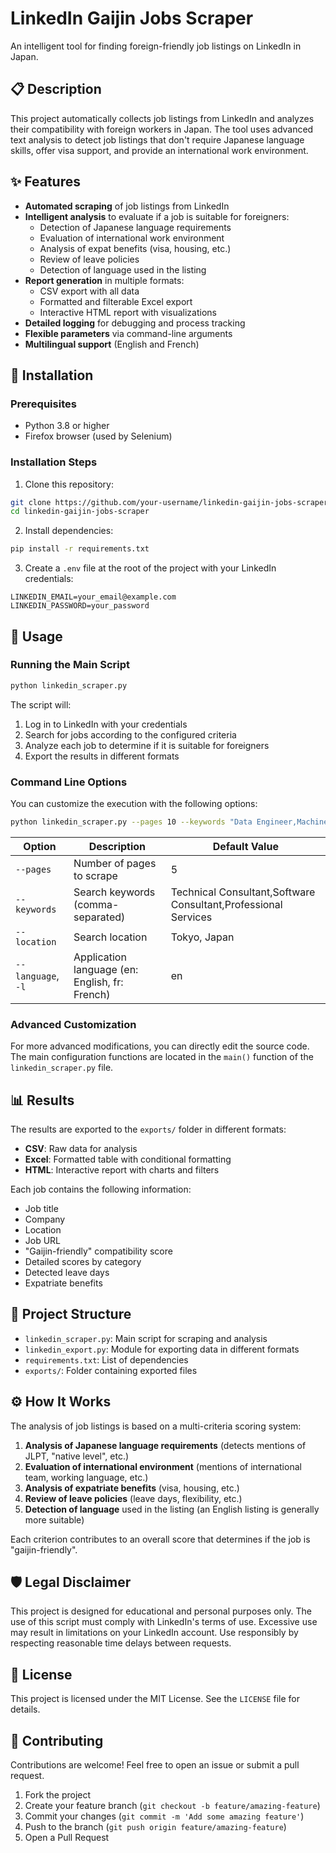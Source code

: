 # LinkedIn Gaijin Jobs Scraper

An intelligent tool for finding foreign-friendly job listings on LinkedIn in Japan.

## 📋 Description

This project automatically collects job listings from LinkedIn and analyzes their compatibility with foreign workers in Japan. The tool uses advanced text analysis to detect job listings that don't require Japanese language skills, offer visa support, and provide an international work environment.

## ✨ Features

- **Automated scraping** of job listings from LinkedIn
- **Intelligent analysis** to evaluate if a job is suitable for foreigners:
  - Detection of Japanese language requirements
  - Evaluation of international work environment
  - Analysis of expat benefits (visa, housing, etc.)
  - Review of leave policies
  - Detection of language used in the listing
- **Report generation** in multiple formats:
  - CSV export with all data
  - Formatted and filterable Excel export
  - Interactive HTML report with visualizations
- **Detailed logging** for debugging and process tracking
- **Flexible parameters** via command-line arguments
- **Multilingual support** (English and French)

## 🔧 Installation

### Prerequisites
- Python 3.8 or higher
- Firefox browser (used by Selenium)

### Installation Steps

1. Clone this repository:
```bash
git clone https://github.com/your-username/linkedin-gaijin-jobs-scraper.git
cd linkedin-gaijin-jobs-scraper
```

2. Install dependencies:
```bash
pip install -r requirements.txt
```

3. Create a `.env` file at the root of the project with your LinkedIn credentials:
```
LINKEDIN_EMAIL=your_email@example.com
LINKEDIN_PASSWORD=your_password
```

## 🚀 Usage

### Running the Main Script

```bash
python linkedin_scraper.py
```

The script will:
1. Log in to LinkedIn with your credentials
2. Search for jobs according to the configured criteria
3. Analyze each job to determine if it is suitable for foreigners
4. Export the results in different formats

### Command Line Options

You can customize the execution with the following options:

```bash
python linkedin_scraper.py --pages 10 --keywords "Data Engineer,Machine Learning,AI" --location "Osaka, Japan" --language en
```

| Option | Description | Default Value |
|--------|-------------|-------------------|
| `--pages` | Number of pages to scrape | 5 |
| `--keywords` | Search keywords (comma-separated) | Technical Consultant,Software Consultant,Professional Services |
| `--location` | Search location | Tokyo, Japan |
| `--language`, `-l` | Application language (en: English, fr: French) | en |

### Advanced Customization

For more advanced modifications, you can directly edit the source code. The main configuration functions are located in the `main()` function of the `linkedin_scraper.py` file.

## 📊 Results

The results are exported to the `exports/` folder in different formats:

- **CSV**: Raw data for analysis
- **Excel**: Formatted table with conditional formatting
- **HTML**: Interactive report with charts and filters

Each job contains the following information:
- Job title
- Company
- Location
- Job URL
- "Gaijin-friendly" compatibility score
- Detailed scores by category
- Detected leave days
- Expatriate benefits

## 🧩 Project Structure

- `linkedin_scraper.py`: Main script for scraping and analysis
- `linkedin_export.py`: Module for exporting data in different formats
- `requirements.txt`: List of dependencies
- `exports/`: Folder containing exported files

## ⚙️ How It Works

The analysis of job listings is based on a multi-criteria scoring system:

1. **Analysis of Japanese language requirements** (detects mentions of JLPT, "native level", etc.)
2. **Evaluation of international environment** (mentions of international team, working language, etc.)
3. **Analysis of expatriate benefits** (visa, housing, etc.)
4. **Review of leave policies** (leave days, flexibility, etc.)
5. **Detection of language** used in the listing (an English listing is generally more suitable)

Each criterion contributes to an overall score that determines if the job is "gaijin-friendly".

## 🛡️ Legal Disclaimer

This project is designed for educational and personal purposes only. The use of this script must comply with LinkedIn's terms of use. Excessive use may result in limitations on your LinkedIn account. Use responsibly by respecting reasonable time delays between requests.

## 📜 License

This project is licensed under the MIT License. See the `LICENSE` file for details.

## 🤝 Contributing

Contributions are welcome! Feel free to open an issue or submit a pull request.

1. Fork the project
2. Create your feature branch (`git checkout -b feature/amazing-feature`)
3. Commit your changes (`git commit -m 'Add some amazing feature'`)
4. Push to the branch (`git push origin feature/amazing-feature`)
5. Open a Pull Request 